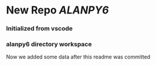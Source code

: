 # New Repo ***ALANPY6***

### Initialized from vscode ###
### alanpy6  directory workspace ###

Now we added some data after this readme was committed
